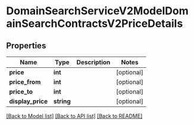 # DomainSearchServiceV2ModelDomainSearchContractsV2PriceDetails

## Properties
Name | Type | Description | Notes
------------ | ------------- | ------------- | -------------
**price** | **int** |  | [optional] 
**price_from** | **int** |  | [optional] 
**price_to** | **int** |  | [optional] 
**display_price** | **string** |  | [optional] 

[[Back to Model list]](../../README.md#documentation-for-models) [[Back to API list]](../../README.md#documentation-for-api-endpoints) [[Back to README]](../../README.md)

